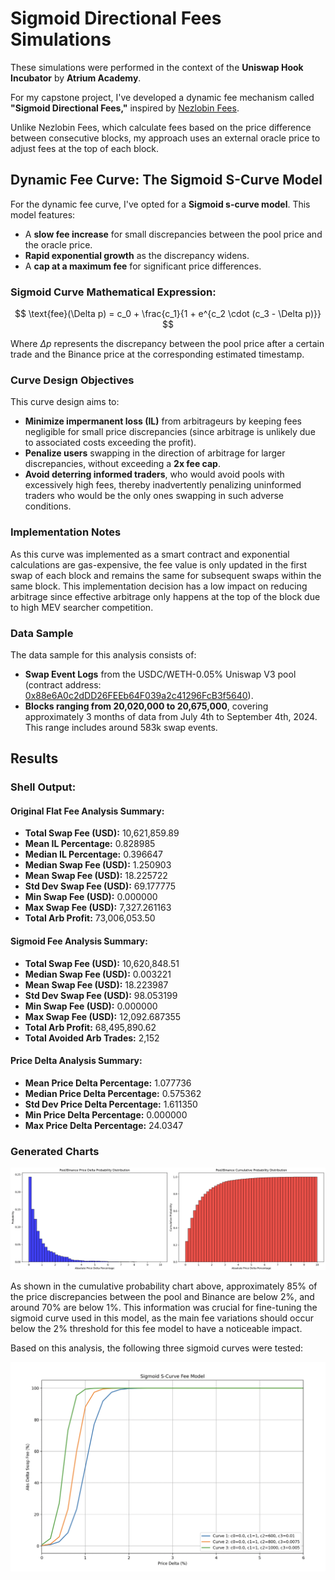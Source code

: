 # Sigmoid Directional Fees Simulations

These simulations were performed in the context of the **Uniswap Hook Incubator** by **Atrium Academy**.

For my capstone project, I've developed a dynamic fee mechanism called **"Sigmoid Directional Fees,"** inspired by [Nezlobin Fees](https://x.com/0x94305/status/1674857993740111872).

Unlike Nezlobin Fees, which calculate fees based on the price difference between consecutive blocks, my approach uses an external oracle price to adjust fees at the top of each block.

## Dynamic Fee Curve: The Sigmoid S-Curve Model

For the dynamic fee curve, I've opted for a **Sigmoid s-curve model**. This model features:

- A **slow fee increase** for small discrepancies between the pool price and the oracle price.
- **Rapid exponential growth** as the discrepancy widens.
- A **cap at a maximum fee** for significant price differences.

### Sigmoid Curve Mathematical Expression:

$$
\text{fee}(\Delta p) = c_0 + \frac{c_1}{1 + e^{c_2 \cdot (c_3 - \Delta p)}}
$$

Where $\Delta p$ represents the discrepancy between the pool price after a certain trade and the Binance price at the corresponding estimated timestamp.

### Curve Design Objectives

This curve design aims to:

- **Minimize impermanent loss (IL)** from arbitrageurs by keeping fees negligible for small price discrepancies (since arbitrage is unlikely due to associated costs exceeding the profit).
- **Penalize users** swapping in the direction of arbitrage for larger discrepancies, without exceeding a **2x fee cap**.
- **Avoid deterring informed traders**, who would avoid pools with excessively high fees, thereby inadvertently penalizing uninformed traders who would be the only ones swapping in such adverse conditions.

### Implementation Notes

As this curve was implemented as a smart contract and exponential calculations are gas-expensive, the fee value is only updated in the first swap of each block and remains the same for subsequent swaps within the same block. This implementation decision has a low impact on reducing arbitrage since effective arbitrage only happens at the top of the block due to high MEV searcher competition.

### Data Sample

The data sample for this analysis consists of:

- **Swap Event Logs** from the USDC/WETH-0.05% Uniswap V3 pool (contract address: [0x88e6A0c2dDD26FEEb64F039a2c41296FcB3f5640](https://etherscan.io/address/0x88e6A0c2dDD26FEEb64F039a2c41296FcB3f5640)).
- **Blocks ranging from 20,020,000 to 20,675,000**, covering approximately 3 months of data from July 4th to September 4th, 2024. This range includes around 583k swap events.

## Results

### Shell Output:

#### Original Flat Fee Analysis Summary:

- **Total Swap Fee (USD):** 10,621,859.89
- **Mean IL Percentage:** 0.828985
- **Median IL Percentage:** 0.396647
- **Median Swap Fee (USD):** 1.250903
- **Mean Swap Fee (USD):** 18.225722
- **Std Dev Swap Fee (USD):** 69.177775
- **Min Swap Fee (USD):** 0.000000
- **Max Swap Fee (USD):** 7,327.261163
- **Total Arb Profit:** 73,006,053.50

#### Sigmoid Fee Analysis Summary:

- **Total Swap Fee (USD):** 10,620,848.51
- **Median Swap Fee (USD):** 0.003221
- **Mean Swap Fee (USD):** 18.223987
- **Std Dev Swap Fee (USD):** 98.053199
- **Min Swap Fee (USD):** 0.000000
- **Max Swap Fee (USD):** 12,092.687355
- **Total Arb Profit:** 68,495,890.62
- **Total Avoided Arb Trades:** 2,152

#### Price Delta Analysis Summary:

- **Mean Price Delta Percentage:** 1.077736
- **Median Price Delta Percentage:** 0.575362
- **Std Dev Price Delta Percentage:** 1.611350
- **Min Price Delta Percentage:** 0.000000
- **Max Price Delta Percentage:** 24.0347

### Generated Charts

![Price Delta Charts](results/price_delta_charts.png)

As shown in the cumulative probability chart above, approximately 85% of the price discrepancies between the pool and Binance are below 2%, and around 70% are below 1%. This information was crucial for fine-tuning the sigmoid curve used in this model, as the main fee variations should occur below the 2% threshold for this fee model to have a noticeable impact.

Based on this analysis, the following three sigmoid curves were tested:

![Sigmoid Fee Model](results/sigmoid_fee_model.png)
